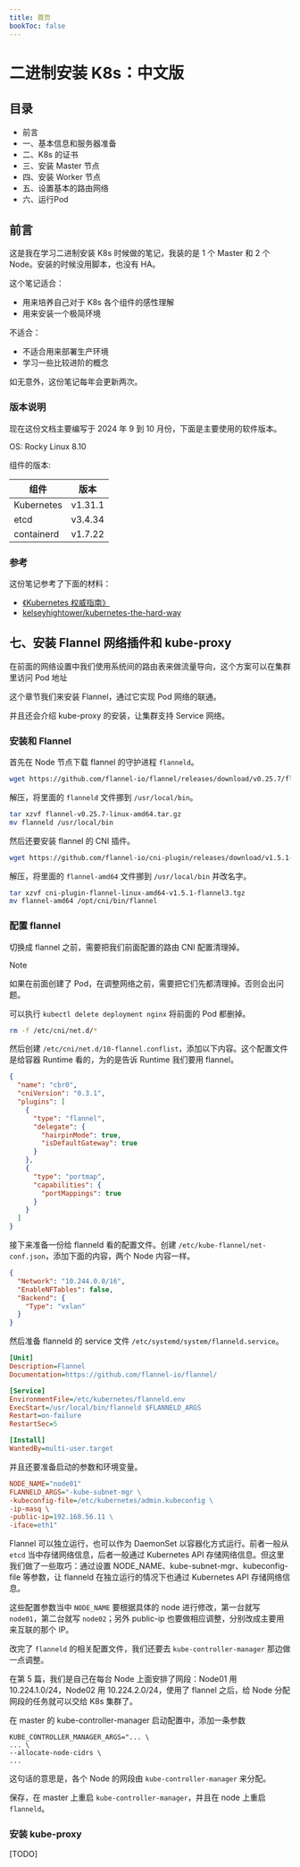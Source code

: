 ```yaml
---
title: 首页
bookToc: false
---
```


# 二进制安装 K8s：中文版

## 目录

- 前言
- 一、基本信息和服务器准备
- 二、K8s 的证书
- 三、安装 Master 节点
- 四、安装 Worker 节点
- 五、设置基本的路由网络
- 六、运行Pod

## 前言

这是我在学习二进制安装 K8s 时候做的笔记，我装的是 1 个 Master 和 2 个 Node。安装的时候没用脚本，也没有 HA。

这个笔记适合：

- 用来培养自己对于 K8s 各个组件的感性理解
- 用来安装一个极简环境

不适合：

- 不适合用来部署生产环境
- 学习一些比较进阶的概念

如无意外，这份笔记每年会更新两次。

### 版本说明

现在这份文档主要编写于 2024 年 9 到 10 月份，下面是主要使用的软件版本。

OS: Rocky Linux 8.10

组件的版本:

| 组件       | 版本    |
| ---------- | ------- |
| Kubernetes | v1.31.1 |
| etcd       | v3.4.34 |
| containerd | v1.7.22 |

### 参考

这份笔记参考了下面的材料：

- [《Kubernetes 权威指南》](https://book.douban.com/subject/35458432/)
- [kelseyhightower/kubernetes-the-hard-way](https://github.com/kelseyhightower/kubernetes-the-hard-way)



## 七、安装 Flannel 网络插件和 kube-proxy

在前面的网络设置中我们使用系统间的路由表来做流量导向，这个方案可以在集群里访问 Pod 地址

这个章节我们来安装 Flannel，通过它实现 Pod 网络的联通。

并且还会介绍 kube-proxy 的安装，让集群支持 Service 网络。

### 安装和 Flannel

首先在 Node 节点下载 flannel 的守护进程 `flanneld`。

```bash
wget https://github.com/flannel-io/flannel/releases/download/v0.25.7/flannel-v0.25.7-linux-amd64.tar.gz
```

解压，将里面的 `flanneld` 文件挪到 `/usr/local/bin`。

```bash
tar xzvf flannel-v0.25.7-linux-amd64.tar.gz
mv flanneld /usr/local/bin
```

然后还要安装 flannel 的 CNI 插件。

```bash
wget https://github.com/flannel-io/cni-plugin/releases/download/v1.5.1-flannel3/cni-plugin-flannel-linux-amd64-v1.5.1-flannel3.tgz
```

解压，将里面的 `flannel-amd64` 文件挪到 `/usr/local/bin` 并改名字。

```bash
tar xzvf cni-plugin-flannel-linux-amd64-v1.5.1-flannel3.tgz
mv flannel-amd64 /opt/cni/bin/flannel
```

### 配置 flannel

切换成 flannel 之前，需要把我们前面配置的路由 CNI 配置清理掉。

> [!NOTE]
>
> 如果在前面创建了 Pod，在调整网络之前，需要把它们先都清理掉。否则会出问题。
>
> 可以执行 `kubectl delete deployment nginx` 将前面的 Pod 都删掉。

```bash
rm -f /etc/cni/net.d/*
```

然后创建 `/etc/cni/net.d/10-flannel.conflist`，添加以下内容。这个配置文件是给容器 Runtime 看的，为的是告诉 Runtime 我们要用 flannel。

```json
{
  "name": "cbr0",
  "cniVersion": "0.3.1",
  "plugins": [
    {
      "type": "flannel",
      "delegate": {
        "hairpinMode": true,
        "isDefaultGateway": true
      }
    },
    {
      "type": "portmap",
      "capabilities": {
        "portMappings": true
      }
    }
  ]
}
```

接下来准备一份给 flanneld 看的配置文件。创建 `/etc/kube-flannel/net-conf.json`，添加下面的内容，两个 Node 内容一样。

```json
{
  "Network": "10.244.0.0/16",
  "EnableNFTables": false,
  "Backend": {
    "Type": "vxlan"
  }
}
```

然后准备 flanneld 的 service 文件 `/etc/systemd/system/flanneld.service`。

```ini
[Unit]
Description=Flannel
Documentation=https://github.com/flannel-io/flannel/

[Service]
EnvironmentFile=/etc/kubernetes/flanneld.env
ExecStart=/usr/local/bin/flanneld $FLANNELD_ARGS
Restart=on-failure
RestartSec=5

[Install]
WantedBy=multi-user.target
```

并且还要准备启动的参数和环境变量。

```ini
NODE_NAME="node01"
FLANNELD_ARGS="-kube-subnet-mgr \
-kubeconfig-file=/etc/kubernetes/admin.kubeconfig \
-ip-masq \
-public-ip=192.168.56.11 \
-iface=eth1"
```

Flannel 可以独立运行，也可以作为 DaemonSet 以容器化方式运行。前者一般从 `etcd` 当中存储网络信息，后者一般通过 Kubernetes API 存储网络信息。但这里我们做了一些取巧：通过设置 NODE_NAME、kube-subnet-mgr、kubeconfig-file 等参数，让 flanneld 在独立运行的情况下也通过 Kubernetes API 存储网络信息。

这些配置参数当中 `NODE_NAME` 要根据具体的 node 进行修改，第一台就写 `node01`，第二台就写 `node02`；另外 public-ip 也要做相应调整，分别改成主要用来互联的那个 IP。

改完了 `flanneld` 的相关配置文件，我们还要去 `kube-controller-manager` 那边做一点调整。

在第 5 篇，我们是自己在每台 Node 上面安排了网段：Node01 用 10.224.1.0/24，Node02 用 10.224.2.0/24，使用了 flannel 之后，给 Node 分配网段的任务就可以交给 K8s 集群了。

在 master 的 kube-controller-manager 启动配置中，添加一条参数

```
KUBE_CONTROLLER_MANAGER_ARGS="... \
... \
--allocate-node-cidrs \
...
```

这句话的意思是，各个 Node 的网段由 `kube-controller-manager` 来分配。

保存，在 master 上重启 `kube-controller-manager`，并且在 node 上重启 `flanneld`。

### 安装 kube-proxy

[TODO]


